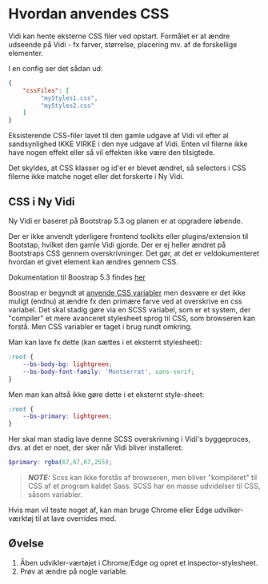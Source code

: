 # Hvordan anvendes CSS

Vidi kan hente eksterne CSS filer ved opstart. Formålet er at ændre udseende på Vidi - fx farver, størrelse, placering mv. af de forskellige elementer.

I en config ser det sådan ud:

```json
{
    "cssFiles": [
         "myStyles1.css",
         "myStyles2.css"
    ]
}
```

Eksisterende CSS-filer lavet til den gamle udgave af Vidi vil efter al sandsynlighed IKKE VIRKE i den nye udgave af Vidi. Enten vil filerne ikke have nogen effekt eller så vil effekten ikke være den tilsigtede.

Det skyldes, at CSS klasser og id'er er blevet ændret, så selectors i CSS filerne ikke matche noget eller det forskerte i Ny Vidi.

## CSS i Ny Vidi

Ny Vidi er baseret på Bootstrap 5.3 og planen er at opgradere løbende.

Der er ikke anvendt yderligere frontend toolkits eller plugins/extension til Bootstap, hvilket den gamle Vidi gjorde. Der er ej heller ændret på Bootstraps CSS gennem overskrivninger. Det gør, at det er veldokumenteret hvordan et givet element kan ændres gennem CSS.

Dokumentation til Boostrap 5.3 findes [her](https://getbootstrap.com/docs/5.3/getting-started/introduction/)

Boostrap er begyndt at [anvende CSS variabler](https://getbootstrap.com/docs/5.3/customize/css-variables/#component-variables) men desvære er det ikke muligt (endnu) at ændre fx den primære farve ved at overskrive en css variabel. Det skal stadig gøre via en SCSS variabel, som er et system, der "compiler" et mere avanceret stylesheet sprog til CSS, som browseren kan forstå. Men CSS variabler er taget i brug rundt omkring.

Man kan lave fx dette (kan sættes i et eksternt stylesheet):

```css
:root {
    --bs-body-bg: lightgreen;
    --bs-body-font-family: 'Montserrat', sans-serif;
}
```

Men man kan altså ikke gøre dette i et eksternt style-sheet:

```css
:root {
    --bs-primary: lightgreen;
}
````

Her skal man stadig lave denne SCSS overskrivning i Vidi's byggeproces, dvs. at det er noet, der sker når Vidi bliver installeret:

```scss
$primary: rgba(67,67,67,255);
```

> **_NOTE:_**  Scss kan ikke forstås af browseren, men bliver "kompileret" til CSS af et program kaldet Sass. SCSS har en masse udvidelser til CSS, såsom variabler.

Hvis man vil teste noget af, kan man bruge Chrome eller Edge udvilker-værktøj til at lave overrides med.

## Øvelse
1. Åben udvikler-værtøjet i Chrome/Edge og opret et inspector-stylesheet.
2. Prøv at ændre på nogle variable.





